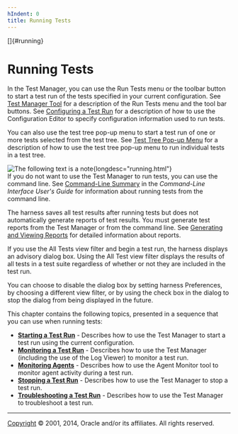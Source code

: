 ```yaml
---
hIndent: 0
title: Running Tests
---
```


[]{#running}

# Running Tests

In the Test Manager, you can use the Run Tests menu or the toolbar button to start a test run of the
tests specified in your current configuration. See [Test Manager Tool](../ui/window.html) for a
description of the Run Tests menu and the tool bar buttons. See [Configuring a Test
Run](../confEdit/overview.html) for a description of how to use the Configuration Editor to specify
configuration information used to run tests.

You can also use the test tree pop-up menu to start a test run of one or more tests selected from
the test tree. See [Test Tree Pop-up Menu](../ui/popupmenu.html) for a description of how to use the
test tree pop-up menu to run individual tests in a test tree.

![The following text is a note](../../images/hg_note.gif){longdesc="running.html"}\
If you do not want to use the Test Manager to run tests, you can use the command line. See
[Command-Line Summary](../command/commandLine.html) in the *Command-Line Interface User\'s Guide*
for information about running tests from the command line.

The harness saves all test results after running tests but does not automatically generate reports
of test results. You must generate test reports from the Test Manager or from the command line. See
[Generating and Viewing Reports](../report/usingReports.html) for detailed information about
reports.

If you use the All Tests view filter and begin a test run, the harness displays an advisory dialog
box. Using the All Test view filter displays the results of all tests in a test suite regardless of
whether or not they are included in the test run.

You can choose to disable the dialog box by setting harness Preferences, by choosing a different
view filter, or by using the check box in the dialog to stop the dialog from being displayed in the
future.

This chapter contains the following topics, presented in a sequence that you can use when running
tests:

-   [**Starting a Test Run**](starting.html) - Describes how to use the Test Manager to start a test
    run using the current configuration.
-   [**Monitoring a Test Run**](monitoring.html) - Describes how to use the Test Manager (including
    the use of the Log Viewer) to monitor a test run.
-   [**Monitoring Agents**](../ui/agentMonitor.html) - Describes how to use the Agent Monitor tool
    to monitor agent activity during a test run.
-   [**Stopping a Test Run**](stopping.html) - Describes how to use the Test Manager to stop a test
    run.
-   [**Troubleshooting a Test Run**](troubleshooting.html) - Describes how to use the Test Manager
    to troubleshoot a test run.

----------------------------------------------------------------------------------------------------

[Copyright](../copyright.html) © 2001, 2014, Oracle and/or its affiliates. All rights reserved.
